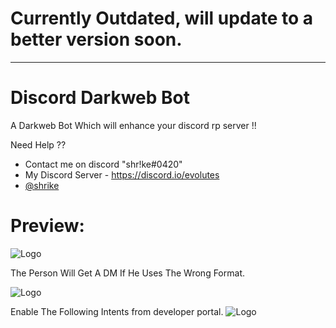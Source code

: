 # Currently Outdated, will update to a better version soon.

____________________________________
# Discord Darkweb Bot


A Darkweb Bot Which will enhance your discord rp server !!


  Need Help ?? 
- Contact me on discord "shr!ke#0420"
- My Discord Server - https://discord.io/evolutes
- [@shrike](https://www.github.com/wtfshrike)



# Preview:

![Logo](https://cdn.discordapp.com/attachments/987420691043352609/1006450854238375996/unknown.png)

The Person Will Get A DM If He Uses The Wrong Format. 

![Logo](https://cdn.discordapp.com/attachments/987420691043352609/1006445683127099454/unknown.png)

Enable The Following Intents from developer portal.
![Logo](https://cdn.discordapp.com/attachments/977986953536491580/1030512516691923045/unknown.png)





